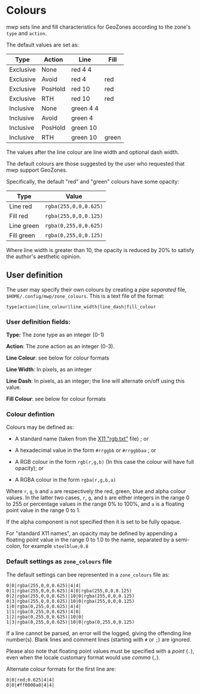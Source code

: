 # Colours

mwp sets line and fill characteristics for GeoZones according to the zone's `type` and `action`.

The default values are set as:

| Type      |  Action  | Line      | Fill     |
| ----------| ---------| ----------| -------- |
| Exclusive |  None    | red 4 4   |          |
| Exclusive |  Avoid   | red 4     | red      |
| Exclusive |  PosHold | red 10    | red      |
| Exclusive |  RTH     | red 10    | red      |
| Inclusive |  None    | green 4 4 |          |
| Inclusive |  Avoid   | green 4   |          |
| Inclusive |  PosHold | green 10  |          |
| Inclusive |  RTH     | green 10  | green    |

The values after the line colour are line width and optional dash width.

The default colours are those suggested by the user who requested that mwp support GeoZones.

Specifically, the default "red" and "green" colours have some opacity:

| Type | Value |
| ---- | ----- |
| Line red | `rgba(255,0,0,0.625)` |
| Fill red | `rgba(255,0,0,0.125)` |
| Line green | `rgba(0,255,0,0.625)` |
| Fill green | `rgba(0,255,0,0.125)` |

Where line width is greater than 10, the opacity is reduced by 20% to satisfy the author's aesthetic opinion.

## User definition

The user may specify their own colours by creating a _pipe separated_ file, `$HOME/.config/mwp/zone_colours`. This is a text file of the format:


    type|action|line_colour|line_width|line_dash|fill_colour


### User definition fields:

**Type:** The zone type as an integer (0-1)

**Action**: The zone action as an integer (0-3).

**Line Colour**: see below for colour formats

**Line Width**: In pixels, as an integer

**Line Dash**: In pixels, as an integer; the line will alternate on/off using this value.

**Fill Colour**: see below for colour formats

### Colour defintion

Colours may be defined as:

* A standard name (taken from the [X11 "rgb.txt"](https://en.wikipedia.org/wiki/X11_color_names) file) ; or

* A hexadecimal value in the form `#rrggbb` or `#rrggbbaa` ; or
* A RGB colour in the form `rgb(r,g,b)` (In this case the colour will have full opacity); or
* A RGBA colour in the form `rgba(r,g,b,a)`

Where `r`, `g`, `b` and `a` are respectively the red, green, blue and alpha colour values. In the latter two cases, `r`, `g`, and `b` are either integers in the range 0 to 255 or percentage values in the range 0% to 100%, and `a` is a floating point value in the range 0 to 1.

If the alpha component is not specified then it is set to be fully opaque.

For "standard X11 names", an opacity may be defined by appending a floating point value in the range 0 to 1.0 to the name, separated by a semi-colon, for example `steelblue;0.8`

### Default settings as `zone_colours` file

The default settings can bee represented in a `zone_colours` file as:


    0|0|rgba(255,0,0,0.625)|4|4|
    0|1|rgba(255,0,0,0.625)|4|0|rgba(255,0,0,0.125)
	0|2|rgba(255,0,0,0.625)|10|0|rgba(255,0,0,0.125)
	0|3|rgba(255,0,0,0.625)|10|0|rgba(255,0,0,0.125)
	1|0|rgba(0,255,0,0.625)|4|4|
	1|1|rgba(0,255,0,0.625)|4|0|
	1|2|rgba(0,255,0,0.625)|10|0|
	1|3|rgba(0,255,0,0.625)|10|0|rgba(0,255,0,0.125)

If a line cannot be parsed, an error will the logged, giving the offending line number(s).
Blank lines and comment lines (starting with `#` or `;`) are ignored.

Please also note that floating point values must be specified with a _point_ (`.`), even when the locale customary format would use _comma_ (`,`).

Alternate colour formats for the first line are:

    0|0|red;0.625|4|4|
    0|0|#ff0000a0|4|4|
